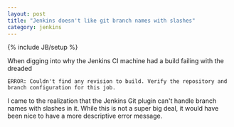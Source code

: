 ```yaml
---
layout: post
title: "Jenkins doesn't like git branch names with slashes"
category: jenkins
---
```

{% include JB/setup %}

When digging into why the Jenkins CI machine had a build failing with the dreaded

`ERROR: Couldn't find any revision to build. Verify the repository and branch configuration for this job.`

I came to the realization that the Jenkins Git plugin can't handle branch names with slashes in it. While this is not a super big deal, it would have been nice to have a more descriptive error message.
